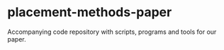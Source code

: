 # placement-methods-paper
Accompanying code repository with scripts, programs and tools for our paper.
